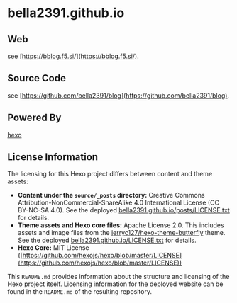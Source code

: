 # bella2391.github.io

## Web
see [https://bblog.f5.si/](https://bblog.f5.si/).

## Source Code
see [https://github.com/bella2391/blog](https://github.com/bella2391/blog).

## Powered By
[hexo](https://github.com/hexojs/hexo)

## License Information

The licensing for this Hexo project differs between content and theme assets:

- **Content under the `source/_posts` directory:** Creative Commons Attribution-NonCommercial-ShareAlike 4.0 International License (CC BY-NC-SA 4.0). See the deployed [bella2391.github.io/posts/LICENSE.txt](https://bblog.f5.si/posts/LICENSE.txt) for details.
- **Theme assets and Hexo core files:** Apache License 2.0. This includes assets and image files from the [jerryc127/hexo-theme-butterfly](https://github.com/jerryc127/hexo-theme-butterfly) theme. See the deployed [bella2391.github.io/LICENSE.txt](https://bblog.f5.si/LICENSE.txt) for details.
- **Hexo Core:** MIT License ([https://github.com/hexojs/hexo/blob/master/LICENSE](https://github.com/hexojs/hexo/blob/master/LICENSE))

This `README.md` provides information about the structure and licensing of the Hexo project itself. Licensing information for the deployed website can be found in the `README.md` of the resulting repository.
